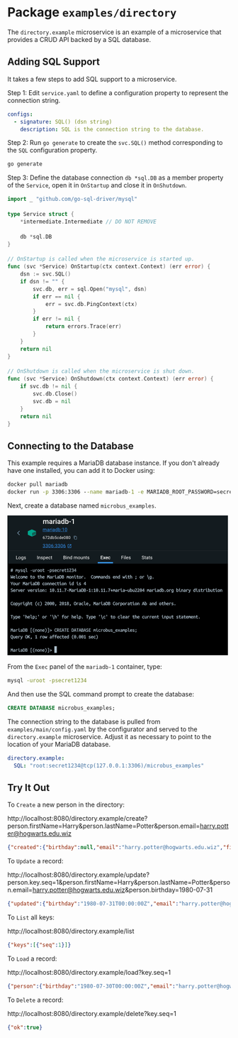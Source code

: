 # Package `examples/directory`

The `directory.example` microservice is an example of a microservice that provides a CRUD API backed by a SQL database.

## Adding SQL Support

It takes a few steps to add SQL support to a microservice.

Step 1: Edit `service.yaml` to define a configuration property to represent the connection string.

```yaml
configs:
  - signature: SQL() (dsn string)
    description: SQL is the connection string to the database.
```

Step 2: Run `go generate` to create the `svc.SQL()` method corresponding to the `SQL` configuration property.

```cmd
go generate
```

Step 3: Define the database connection `db *sql.DB` as a member property of the `Service`, open it in `OnStartup` and close it in `OnShutdown`.

```go
import _ "github.com/go-sql-driver/mysql"

type Service struct {
	*intermediate.Intermediate // DO NOT REMOVE

	db *sql.DB
}

// OnStartup is called when the microservice is started up.
func (svc *Service) OnStartup(ctx context.Context) (err error) {
	dsn := svc.SQL()
	if dsn != "" {
		svc.db, err = sql.Open("mysql", dsn)
		if err == nil {
			err = svc.db.PingContext(ctx)
		}
		if err != nil {
			return errors.Trace(err)
		}
	}
	return nil
}

// OnShutdown is called when the microservice is shut down.
func (svc *Service) OnShutdown(ctx context.Context) (err error) {
	if svc.db != nil {
		svc.db.Close()
		svc.db = nil
	}
	return nil
}
```

## Connecting to the Database

This example requires a MariaDB database instance. If you don't already have one installed, you can add it to Docker using:

```cmd
docker pull mariadb
docker run -p 3306:3306 --name mariadb-1 -e MARIADB_ROOT_PASSWORD=secret1234 -d mariadb
```

Next, create a database named `microbus_examples`.

<img src="examples-directory-1.png" width="498">
<p>

From the `Exec` panel of the `mariadb-1` container, type:

```cmd
mysql -uroot -psecret1234
```

And then use the SQL command prompt to create the database:

```sql
CREATE DATABASE microbus_examples;
```

The connection string to the database is pulled from `examples/main/config.yaml` by the configurator and served to the `directory.example` microservice. Adjust it as necessary to point to the location of your MariaDB database.

```yaml
directory.example:
  SQL: "root:secret1234@tcp(127.0.0.1:3306)/microbus_examples"
```

## Try It Out

To `Create` a new person in the directory:

http://localhost:8080/directory.example/create?person.firstName=Harry&person.lastName=Potter&person.email=harry.potter@hogwarts.edu.wiz

```json
{"created":{"birthday":null,"email":"harry.potter@hogwarts.edu.wiz","firstName":"Harry","key":{"seq":1},"lastName":"Potter"}}
```

To `Update` a record:

http://localhost:8080/directory.example/update?person.key.seq=1&person.firstName=Harry&person.lastName=Potter&person.email=harry.potter@hogwarts.edu.wiz&person.birthday=1980-07-31

```json
{"updated":{"birthday":"1980-07-31T00:00:00Z","email":"harry.potter@hogwarts.edu.wiz","firstName":"Harry","key":{"seq":1},"lastName":"Potter"},"ok":true}
```

To `List` all keys:

http://localhost:8080/directory.example/list

```json
{"keys":[{"seq":1}]}
```

To `Load` a record:

http://localhost:8080/directory.example/load?key.seq=1

```json
{"person":{"birthday":"1980-07-30T00:00:00Z","email":"harry.potter@hogwarts.edu.wiz","firstName":"Harry","key":{"seq":1},"lastName":"Potter"},"ok":true}
```

To `Delete` a record:

http://localhost:8080/directory.example/delete?key.seq=1

```json
{"ok":true}
```
